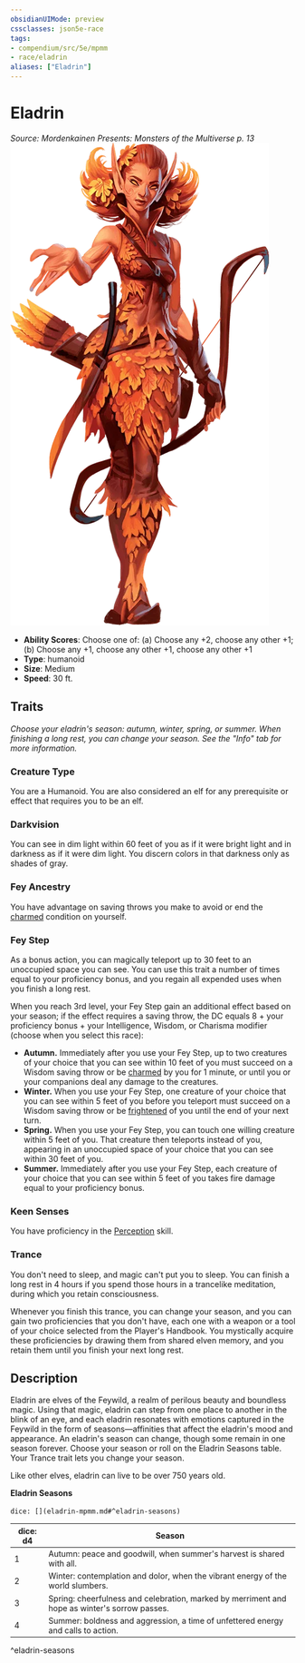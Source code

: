 ```yaml
---
obsidianUIMode: preview
cssclasses: json5e-race
tags:
- compendium/src/5e/mpmm
- race/eladrin
aliases: ["Eladrin"]
---
```

# Eladrin
*Source: Mordenkainen Presents: Monsters of the Multiverse p. 13*  
![](https://raw.githubusercontent.com/5etools-mirror-2/5etools-img/main/races/MPMM/Eladrin.webp#right)  

- **Ability Scores**: Choose one of: (a) Choose any +2, choose any other +1; (b) Choose any +1, choose any other +1, choose any other +1
- **Type**: humanoid
- **Size**: Medium
- **Speed**: 30 ft.

## Traits

*Choose your eladrin's season: autumn, winter, spring, or summer. When finishing a long rest, you can change your season. See the "Info" tab for more information.*

### Creature Type

You are a Humanoid. You are also considered an elf for any prerequisite or effect that requires you to be an elf.

### Darkvision

You can see in dim light within 60 feet of you as if it were bright light and in darkness as if it were dim light. You discern colors in that darkness only as shades of gray.

### Fey Ancestry

You have advantage on saving throws you make to avoid or end the [charmed](/3-Mechanics/CLI/rules/conditions.md#charmed) condition on yourself.

### Fey Step

As a bonus action, you can magically teleport up to 30 feet to an unoccupied space you can see. You can use this trait a number of times equal to your proficiency bonus, and you regain all expended uses when you finish a long rest.

When you reach 3rd level, your Fey Step gain an additional effect based on your season; if the effect requires a saving throw, the DC equals 8 + your proficiency bonus + your Intelligence, Wisdom, or Charisma modifier (choose when you select this race):

- **Autumn.** Immediately after you use your Fey Step, up to two creatures of your choice that you can see within 10 feet of you must succeed on a Wisdom saving throw or be [charmed](/3-Mechanics/CLI/rules/conditions.md#charmed) by you for 1 minute, or until you or your companions deal any damage to the creatures.  
- **Winter.** When you use your Fey Step, one creature of your choice that you can see within 5 feet of you before you teleport must succeed on a Wisdom saving throw or be [frightened](/3-Mechanics/CLI/rules/conditions.md#frightened) of you until the end of your next turn.  
- **Spring.** When you use your Fey Step, you can touch one willing creature within 5 feet of you. That creature then teleports instead of you, appearing in an unoccupied space of your choice that you can see within 30 feet of you.  
- **Summer.** Immediately after you use your Fey Step, each creature of your choice that you can see within 5 feet of you takes fire damage equal to your proficiency bonus.  

### Keen Senses

You have proficiency in the [Perception](/3-Mechanics/CLI/rules/skills.md#Perception) skill.

### Trance

You don't need to sleep, and magic can't put you to sleep. You can finish a long rest in 4 hours if you spend those hours in a trancelike meditation, during which you retain consciousness.

Whenever you finish this trance, you can change your season, and you can gain two proficiencies that you don't have, each one with a weapon or a tool of your choice selected from the Player's Handbook. You mystically acquire these proficiencies by drawing them from shared elven memory, and you retain them until you finish your next long rest.

## Description

Eladrin are elves of the Feywild, a realm of perilous beauty and boundless magic. Using that magic, eladrin can step from one place to another in the blink of an eye, and each eladrin resonates with emotions captured in the Feywild in the form of seasons—affinities that affect the eladrin's mood and appearance. An eladrin's season can change, though some remain in one season forever. Choose your season or roll on the Eladrin Seasons table. Your Trance trait lets you change your season.

Like other elves, eladrin can live to be over 750 years old.

**Eladrin Seasons**

`dice: [](eladrin-mpmm.md#^eladrin-seasons)`

| dice: d4 | Season |
|----------|--------|
| 1 | Autumn: peace and goodwill, when summer's harvest is shared with all. |
| 2 | Winter: contemplation and dolor, when the vibrant energy of the world slumbers. |
| 3 | Spring: cheerfulness and celebration, marked by merriment and hope as winter's sorrow passes. |
| 4 | Summer: boldness and aggression, a time of unfettered energy and calls to action. |
^eladrin-seasons